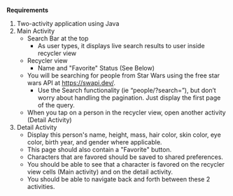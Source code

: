**Requirements**

1. Two-activity application using Java
2. Main Activity
   - Search Bar at the top
     - As user types, it displays live search results to user inside recycler view
   - Recycler view
     - Name and "Favorite" Status (See Below)
   - You will be searching for people from Star Wars using the free star wars API at https://swapi.dev/.
     - Use the Search functionality (ie “people/?search=”), but don’t worry about handling the pagination.  Just display the first page of the query.
   - When you tap on a person in the recycler view, open another activity (Detail Activity)
3. Detail Activity
   - Display this person's name, height, mass, hair color, skin color, eye color, birth year, and gender where applicable.
   - This page should also contain a "Favorite" button. 
   - Characters that are favored should be saved to shared preferences. 
   - You should be able to see that a character is favored on the recycler view cells (Main activity) and on the detail activity. 
   - You should be able to navigate back and forth between these 2 activities. 

 